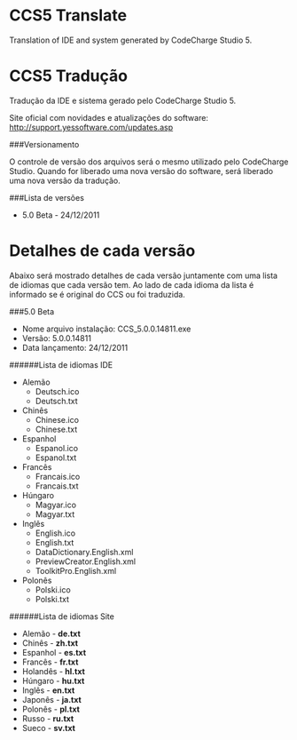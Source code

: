 CCS5 Translate
==============

Translation of IDE and system generated by CodeCharge Studio 5.





CCS5 Tradução
==============

Tradução da IDE e sistema gerado pelo CodeCharge Studio 5.

Site oficial com novidades e atualizações do software: http://support.yessoftware.com/updates.asp

###Versionamento

O controle de versão dos arquivos será o mesmo utilizado pelo CodeCharge Studio. Quando for liberado uma nova versão do software, será liberado uma nova versão da tradução.

###Lista de versões

* 5.0 Beta - 24/12/2011


Detalhes de cada versão
==============

Abaixo será mostrado detalhes de cada versão juntamente com uma lista de idiomas que cada versão tem. Ao lado de cada idioma da lista é informado se é original do CCS ou foi traduzida.

###5.0 Beta

* Nome arquivo instalação: CCS_5.0.0.14811.exe
* Versão: 5.0.0.14811
* Data lançamento: 24/12/2011

######Lista de idiomas IDE
- Alemão
    - Deutsch.ico
    - Deutsch.txt
- Chinês
    - Chinese.ico
    - Chinese.txt
- Espanhol
    - Espanol.ico
    - Espanol.txt
- Francês
    - Francais.ico
    - Francais.txt
- Húngaro
    - Magyar.ico
    - Magyar.txt
- Inglês
    - English.ico
    - English.txt
    - DataDictionary.English.xml
    - PreviewCreator.English.xml
    - ToolkitPro.English.xml
- Polonês
    - Polski.ico
    - Polski.txt

######Lista de idiomas Site
- Alemão - **de.txt**
- Chinês - **zh.txt**
- Espanhol - **es.txt**
- Francês - **fr.txt**
- Holandês - **hl.txt**
- Húngaro - **hu.txt**
- Inglês - **en.txt**
- Japonês - **ja.txt**
- Polonês - **pl.txt**
- Russo - **ru.txt**
- Sueco - **sv.txt**